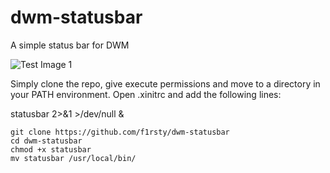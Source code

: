 # dwm-statusbar
A simple status bar for DWM

![Test Image 1](screen.jpg)

Simply clone the repo, give execute permissions and move to a directory in your PATH environment. Open .xinitrc and add the following lines:

statusbar 2>&1 >/dev/null &

```
git clone https://github.com/f1rsty/dwm-statusbar
cd dwm-statusbar
chmod +x statusbar
mv statusbar /usr/local/bin/
